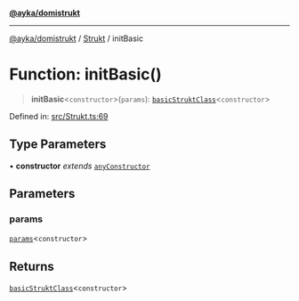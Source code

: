 [**@ayka/domistrukt**](../../../README.md)

***

[@ayka/domistrukt](../../../globals.md) / [Strukt](../README.md) / initBasic

# Function: initBasic()

> **initBasic**\<`constructor`\>(`params`): [`basicStruktClass`](../type-aliases/basicStruktClass.md)\<`constructor`\>

Defined in: [src/Strukt.ts:69](https://github.com/AndreyMork/domistrukt/blob/d336ce883f586949cec0ae80ccb1b178d7aa8196/src/Strukt.ts#L69)

## Type Parameters

• **constructor** *extends* [`anyConstructor`](../../Types/type-aliases/anyConstructor.md)

## Parameters

### params

[`params`](../type-aliases/params.md)\<`constructor`\>

## Returns

[`basicStruktClass`](../type-aliases/basicStruktClass.md)\<`constructor`\>
